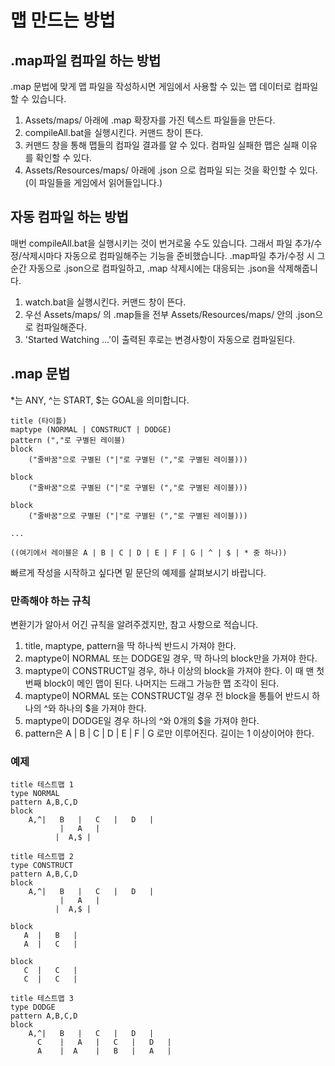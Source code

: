 # 맵 만드는 방법

## .map파일 컴파일 하는 방법

.map 문법에 맞게 맵 파일을 작성하시면 게임에서 사용할 수 있는 맵 데이터로 컴파일할 수 있습니다. 

1. Assets/maps/ 아래에 .map 확장자를 가진 텍스트 파일들을 만든다.
1. compileAll.bat을 실행시킨다. 커맨드 창이 뜬다.
1. 커맨드 창을 통해 맵들의 컴파일 결과를 알 수 있다. 컴파일 실패한 맵은 실패 이유를 확인할 수 있다. 
1. Assets/Resources/maps/ 아래에 .json 으로 컴파일 되는 것을 확인할 수 있다. (이 파일들을 게임에서 읽어들입니다.) 

## 자동 컴파일 하는 방법 

매번 compileAll.bat을 실행시키는 것이 번거로울 수도 있습니다. 그래서 파일 추가/수정/삭제시마다 자동으로 컴파일해주는
기능을 준비했습니다. .map파일 추가/수정 시 그 순간 자동으로 .json으로 컴파일하고, .map 삭제시에는 대응되는 .json을 삭제해줍니다.

1. watch.bat을 실행시킨다. 커맨드 창이 뜬다.
1. 우선 Assets/maps/ 의 .map들을 전부 Assets/Resources/maps/ 안의 .json으로 컴파일해준다.
1. 'Started Watching ...'이 출력된 후로는 변경사항이 자동으로 컴파일된다.

## .map 문법

*는 ANY,
^는 START,
$는 GOAL을 의미합니다.


```
title (타이틀)
maptype (NORMAL | CONSTRUCT | DODGE)
pattern (","로 구별된 레이블)
block
    ("줄바꿈"으로 구별된 ("|"로 구별된 (","로 구별된 레이블)))

block
    ("줄바꿈"으로 구별된 ("|"로 구별된 (","로 구별된 레이블)))

block
    ("줄바꿈"으로 구별된 ("|"로 구별된 (","로 구별된 레이블)))

...

((여기에서 레이블은 A | B | C | D | E | F | G | ^ | $ | * 중 하나))
```

빠르게 작성을 시작하고 싶다면 밑 문단의 예제를 살펴보시기 바랍니다.

### 만족해야 하는 규칙

변환기가 알아서 어긴 규칙을 알려주겠지만, 참고 사항으로 적습니다. 

1. title, maptype, pattern을 딱 하나씩 반드시 가져야 한다.
1. maptype이 NORMAL 또는 DODGE일 경우, 딱 하나의 block만을 가져야 한다. 
1. maptype이 CONSTRUCT일 경우, 하나 이상의 block을 가져야 한다. 이 때 맨 첫번째 block이 메인 맵이 된다. 나머지는 드래그 가능한 맵 조각이 된다.
1. maptype이 NORMAL 또는 CONSTRUCT일 경우 전 block을 통틀어 반드시 하나의 ^와 하나의 $을 가져야 한다. 
1. maptype이 DODGE일 경우 하나의 ^와 0개의 $을 가져야 한다. 
1. pattern은 A | B | C | D | E | F | G 로만 이루어진다. 길이는 1 이상이어야 한다. 

### 예제

```
title 테스트맵 1
type NORMAL
pattern A,B,C,D
block
    A,^|   B   |   C   |   D   |
           |   A   |
          |  A,$ | 
```

```
title 테스트맵 2
type CONSTRUCT
pattern A,B,C,D
block
    A,^|   B   |   C   |   D   |
           |   A   |
          |  A,$ | 

block
   A  |   B   | 
   A  |   C   |

block
   C  |   C   | 
   C  |   C   |
```

```
title 테스트맵 3
type DODGE
pattern A,B,C,D
block
    A,^|   B   |   C   |   D   |
      C    |   A   |   C   |   D   |
      A    |  A    |   B   |   A   |
```




